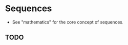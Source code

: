 
<!-- ======================================================================= -->
# Sequences

* See "mathematics" for the core concept of sequences.

<!-- ======================================================================= -->
## TODO
